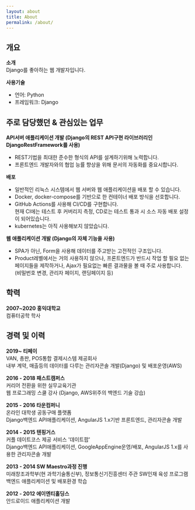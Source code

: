 ```yaml
---
layout: about
title: About
permalink: /about/
---
```


## 개요

**소개**  
Django를 좋아하는 웹 개발자입니다.

**사용기술**  

- 언어: Python
- 프레임워크: Django


## 주로 담당했던 & 관심있는 업무

**API서버 애플리케이션 개발 (Django의 REST API구현 라이브러리인 DjangoRestFramework를 사용)**

- REST기법을 최대한 준수한 형식의 API를 설계하기위해 노력합니다.
- 프론트엔드 개발자와의 협업 능률 향상을 위해 문서의 자동화를 중요시합니다.


**배포**

- 일반적인 리눅스 시스템에서 웹 서버와 웹 애플리케이션을 배포 할 수 있습니다.
- Docker, docker-compose를 기반으로 한 컨테이너 배포 방식을 선호합니다.
- GitHub Actions를 사용해 CI/CD를 구현합니다.  
  현재 CI에는 테스트 후 커버리지 측정, CD로는 테스트 통과 시 소스 자동 배포 설정이 되어있습니다.
- kubernetes는 아직 사용해보지 않았습니다.


**웹 애플리케이션 개발 (Django의 자체 기능을 사용)**

- SPA가 아닌, Form을 사용해 데이터를 주고받는 고전적인 구조입니다.
- Product레벨에서는 거의 사용하지 않으나, 프론트엔드가 반드시 작업 할 필요 없는 페이지들을 제작하거나, Ajax가 필요없는 빠른 결과물을 볼 때 주로 사용합니다.  
  (비밀번호 변경, 관리자 페이지, 랜딩페이지 등)


## 학력

**2007~2020 홍익대학교**  
컴퓨터공학 학사


## 경력 및 이력

**2019~ 티페이**  
VAN, 총판, POS통합 결제시스템 제공회사  
내부 계약, 매출등의 데이터를 다루는 관리자콘솔 개발(Django) 및 배포운영(AWS)

**2016 - 2018 패스트캠퍼스**  
커리어 전환을 위한 실무교육기관  
웹 프로그래밍 스쿨 강사 (Django, AWS위주의 백엔드 기술 강습)

**2015 - 2016 타운컴퍼니**  
온라인 대학생 공동구매 플랫폼  
Django백엔드 API애플리케이션, AngularJS 1.x기반 프론트엔드, 관리자콘솔 개발

**2014 - 2015 텐핑거스**  
커플 데이트코스 제공 서비스 '데이트팝'  
Django백엔드 API애플리케이션, GoogleAppEngine운영/배포, AngularJS 1.x를 사용한 관리자콘솔 개발

**2013 - 2014 SW Maestro과정 진행**  
미래창조과학부(현 과학기술통신부), 정보통신기진흥센터 주관 SW인재 육성 프로그램백엔드 애플리케이션 및 배포환경 학습

**2012 - 2012 에이엔티홀딩스**    
안드로이드 애플리케이션 개발
